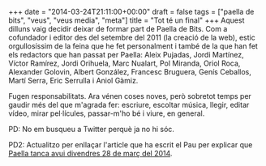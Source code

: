 +++
date = "2014-03-24T21:11:00+00:00"
draft = false
tags = ["paella de bits", "veus", "veus media", "meta"]
title = "Tot té un final"
+++
Aquest dilluns vaig decidir deixar de formar part de Paella de Bits. Com a cofundador i editor des del setembre del 2011 (la creació de la web), estic orgullosíssim de la feina que he fet personalment i també de la que han fet els redactors que han passat per Paella: Aleix Pujadas, Jordi Martínez, Víctor Ramírez, Jordi Orihuela, Marc Nualart, Pol Miranda, Oriol Roca, Alexander Golovin, Albert González, Francesc Bruguera, Genís Ceballos, Martí Serra, Eric Serrulla i Aniol Gàmiz.

Fugen responsabilitats. Ara vénen coses noves, però sobretot temps per gaudir més del que m'agrada fer: escriure, escoltar música, llegir, editar vídeo, mirar pel·lícules, passar-m'ho bé i viure, en general.

PD: No em busqueu a Twitter perquè ja no hi sóc.

PD2: Actualitzo per enllaçar l'article que ha escrit el Pau per explicar que [Paella tanca avui divendres 28 de març del 2014](http://www.paelladebits.cat/2014/03/adeu/). 